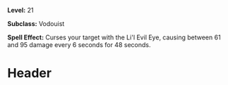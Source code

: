 <!-- TITLE: Spell: Lil Evil Eye -->

**Level:** 21

**Subclass:** Vodouist

**Spell Effect:** Curses your target with the Li'l Evil Eye, causing between 61 and 95 damage every 6 seconds for 48 seconds.

# Header